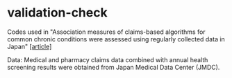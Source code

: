 # validation-check
Codes used in "Association measures of claims-based algorithms for common chronic conditions were assessed using regularly collected data in Japan" [[article]](https://doi.org/10.1016/j.jclinepi.2018.03.004)

Data: Medical and pharmacy claims data combined with annual health screening results were obtained from Japan Medical Data Center (JMDC).